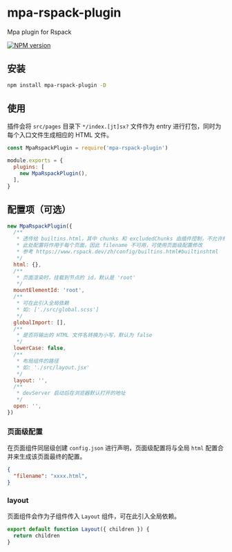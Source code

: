 # mpa-rspack-plugin
Mpa plugin for Rspack

[![NPM version](https://img.shields.io/npm/v/mpa-rspack-plugin.svg?style=flat)](https://npmjs.org/package/mpa-rspack-plugin)

## 安装

```bash
npm install mpa-rspack-plugin -D
```

## 使用
插件会将 `src/pages` 目录下 `*/index.[jt]sx?` 文件作为 entry 进行打包，同时为每个入口文件生成相应的 HTML 文件。
```js
const MpaRspackPlugin = require('mpa-rspack-plugin')

module.exports = {
  plugins: [
    new MpaRspackPlugin(),
  ],
}
```

## 配置项（可选）

```js
new MpaRspackPlugin({
  /**
   * 透传给 builtins.html，其中 chunks 和 excludedChunks 由插件控制，不允许修改
   * 此处配置将作用于每个页面，因此 filename 不可用，可使用页面级配置修改
   * 参考 https://www.rspack.dev/zh/config/builtins.html#builtinshtml
   */
  html: {},
  /**
   * 页面渲染时，挂载到节点的 id，默认是 'root'
   */
  mountElementId: 'root',
  /**
   * 可在此引入全局依赖
   * 如: ['./src/global.scss']
   */
  globalImport: [],
  /**
   * 是否将输出的 HTML 文件名转换为小写，默认为 false
   */
  lowerCase: false,
  /**
   * 布局组件的路径
   * 如: './src/layout.jsx'
   */
  layout: '',
  /**
   * devServer 启动后在浏览器默认打开的地址
   */
  open: '',
})
```
### 页面级配置
在页面组件同层级创建 `config.json` 进行声明，页面级配置将与全局 `html` 配置合并来生成该页面最终的配置。
```json
{
  "filename": "xxxx.html",
}
```
### layout
页面组件会作为子组件传入 `Layout` 组件，可在此引入全局依赖。
```js
export default function Layout({ children }) {
  return children
}
```